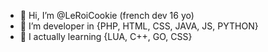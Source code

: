 - 👋 Hi, I’m @LeRoiCookie (french dev 16 yo)
- 👀 I’m developer in {PHP, HTML, CSS, JAVA, JS, PYTHON}
- 💞️ I actually learning {LUA, C++, GO, CSS}
<!---
LeRoiCookie/LeRoiCookie is a ✨ special ✨ repository because its `README.md` (this file) appears on your GitHub profile.
You can click the Preview link to take a look at your changes.
--->
